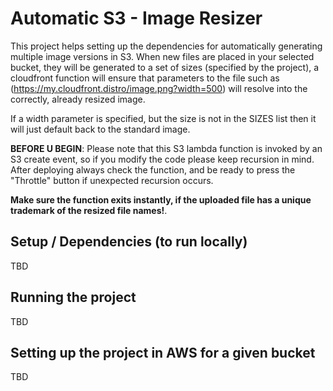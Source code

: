 # Automatic S3 - Image Resizer

This project helps setting up the dependencies for automatically generating multiple image versions in S3. When new files are placed in your selected bucket, they will be generated to a set of sizes (specified by the project), a cloudfront function will ensure that parameters to the file such as (https://my.cloudfront.distro/image.png?width=500) will resolve into the correctly, already resized image.

If a width parameter is specified, but the size is not in the SIZES list then it will just default back to the standard image.

**BEFORE U BEGIN**: Please note that this S3 lambda function is invoked by an S3 create event, so if you modify the code please keep recursion in mind. After deploying always check the function, and be ready to press the "Throttle" button if unexpected recursion occurs. 

**Make sure the function exits instantly, if the uploaded file has a unique trademark of the resized file names!**. 

## Setup / Dependencies (to run locally)

TBD

## Running the project

TBD

## Setting up the project in AWS for a given bucket

TBD

